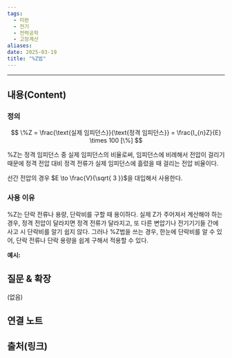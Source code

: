 ```yaml
---
tags:
  - 미완
  - 전기
  - 전력공학
  - 고장계산
aliases: 
date: 2025-03-19
title: "%Z법"
---
```


---

## 내용(Content)

### 정의

$$
\%Z = \frac{\text{실제 임피던스}}{\text{정격 임피던스}} = \frac{I_{n}Z}{E} \times 100 [\%]
$$

%Z는 정격 임피던스 중 실제 임피던스의 비율로써, 임피던스에 비례해서 전압이 걸리기 때문에 정격 전압 대비 정격 전류가 실제 임피던스에 흘렀을 때 걸리는 전압 비율이다. 

선간 전압의 경우 $E \to \frac{V}{\sqrt{ 3 }}$을 대입해서 사용한다.

### 사용 이유

%Z는 단락 전류나 용량, 단락비를 구할 때 용이하다. 실제 Z가 주어져서 계산해야 하는 경우, 정격 전압이 달라지면 정격 전류가 달라지고, 또 다른 변압기나 전기기기들 간에 사고 시 단락비를 알기 쉽지 않다. 그러나 %Z법을 쓰는 경우, 한눈에 단락비를 알 수 있어, 단락 전류나 단락 용량을 쉽게 구해서 적용할 수 있다.

**예시:**




## 질문 & 확장

(없음)

## 연결 노트

## 출처(링크)






